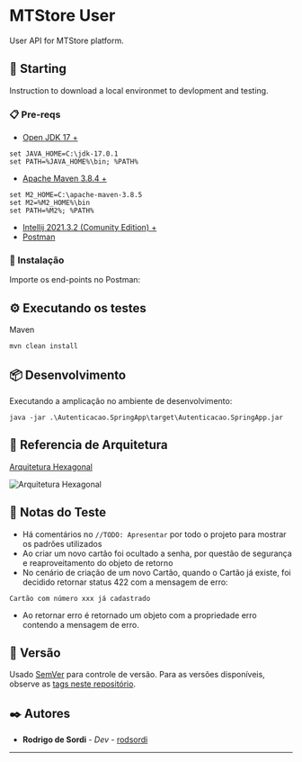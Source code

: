 # MTStore User

User API for MTStore platform.

## 🚀 Starting

Instruction to download a local environmet to devlopment and testing.

### 📋 Pre-reqs

* [Open JDK 17 +](https://jdk.java.net/archive/)

```
set JAVA_HOME=C:\jdk-17.0.1
set PATH=%JAVA_HOME%\bin; %PATH%
```

* [Apache Maven 3.8.4 +](https://maven.apache.org/download.cgi#)

```
set M2_HOME=C:\apache-maven-3.8.5
set M2=%M2_HOME%\bin
set PATH=%M2%; %PATH%
```

* [Intellij 2021.3.2 (Comunity Edition) +](https://www.jetbrains.com/pt-br/idea/download)
* [Postman](https://www.postman.com/downloads/)

### 🔧 Instalação

Importe os end-points no Postman:

## ⚙️ Executando os testes

Maven

```
mvn clean install
```

## 📦 Desenvolvimento

Executando a amplicação no ambiente de desenvolvimento:

```
java -jar .\Autenticacao.SpringApp\target\Autenticacao.SpringApp.jar
```

## 📐 Referencia de Arquitetura

[Arquitetura Hexagonal](https://reflectoring.io/spring-hexagonal/)

![Arquitetura Hexagonal](https://reflectoring.io/images/posts/spring-hexagonal/hexagonal-architecture_hu6764515d7030d45af6f7f498c79e292b_50897_956x0_resize_box_3.png)

## 📃 Notas do Teste

* Há comentários no `//TODO: Apresentar` por todo o projeto para mostrar os padrões utilizados 
* Ao criar um novo cartão foi ocultado a senha, por questão de segurança e reaproveitamento do objeto de retorno
* No cenário de criação de um novo Cartão, quando o Cartão já existe, foi decidido retornar status 422 com a mensagem de erro:

```
Cartão com número xxx já cadastrado
```

* Ao retornar erro é retornado um objeto com a propriedade erro contendo a mensagem de erro.

## 📌 Versão

Usado [SemVer](http://semver.org/) para controle de versão. Para as versões disponíveis, observe as [tags neste repositório](https://https://github.com/rodsordi/MiniAutorizador/tags).

## ✒️ Autores

* **Rodrigo de Sordi** - *Dev* - [rodsordi](https://github.com/rodsordi)

---
